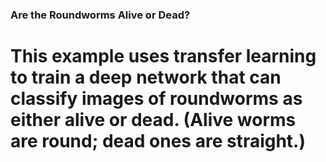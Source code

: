 ### Are the Roundworms Alive or Dead?
# This example uses **transfer learning** to train a deep network that can classify images of roundworms as either alive or dead. (Alive worms are round; dead ones are straight.)
